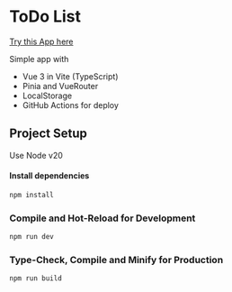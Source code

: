 # ToDo List
<a href="https://viktor-niderman-repositories-store.github.io/toDoList/" target="_blank">Try this App here</a>

Simple app with 
- Vue 3 in Vite (TypeScript)
- Pinia and VueRouter
- LocalStorage
- GitHub Actions for deploy

## Project Setup
Use Node v20
#### Install dependencies
```sh
npm install
```
### Compile and Hot-Reload for Development
```sh
npm run dev
```
### Type-Check, Compile and Minify for Production
```sh
npm run build
```
